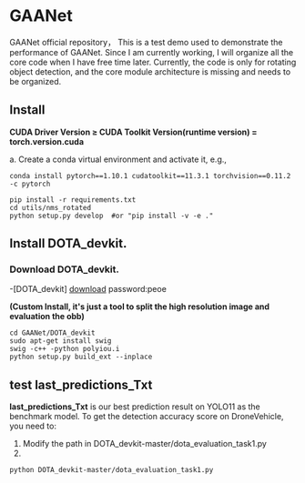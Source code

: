 # GAANet
GAANet official repository， This is a test demo used to demonstrate the performance of GAANet.
Since I am currently working, I will organize all the core code when I have free time later. Currently, the code is only for rotating object detection, and the core module architecture is missing and needs to be organized.

## Install 
**CUDA Driver Version ≥ CUDA Toolkit Version(runtime version) = torch.version.cuda**

a. Create a conda virtual environment and activate it, e.g.,
```
conda install pytorch==1.10.1 cudatoolkit==11.3.1 torchvision==0.11.2 -c pytorch
```

```
pip install -r requirements.txt
cd utils/nms_rotated
python setup.py develop  #or "pip install -v -e ."
```
## Install DOTA_devkit. 

### Download DOTA_devkit. 

-[DOTA_devkit]  [download](https://pan.baidu.com/s/1MBW3DK6Vjx09T5dJdiXnig) password:peoe

**(Custom Install, it's just a tool to split the high resolution image and evaluation the obb)**
```
cd GAANet/DOTA_devkit
sudo apt-get install swig
swig -c++ -python polyiou.i
python setup.py build_ext --inplace
```
## test last_predictions_Txt
**last_predictions_Txt** is our best prediction result on YOLO11 as the benchmark model. To get the detection accuracy score on DroneVehicle, you need to:
1. Modify the path in DOTA_devkit-master/dota_evaluation_task1.py
2. 
```
python DOTA_devkit-master/dota_evaluation_task1.py 
```
